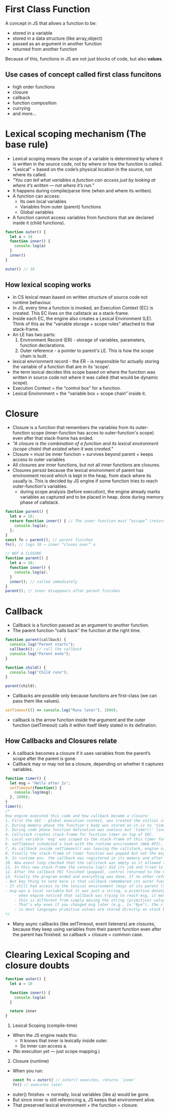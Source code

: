 # First Class Function
A concept in JS that allows a function to be:
- stored in a variable
- stored in a data structure (like array,object)
- passed as an argument in another function
- returned from another function

Because of this, functions in JS are not just blocks of code, but also **values**.

## Use cases of concept called first class funcitons
- high order functions
- closure
- callback
- function composition
- currying
- and more...

# Lexical scoping mechanism (The base rule)
- Lexical scoping means the scope of a variable is determined by where it is written in the source code, not by where or how the function is called.
- “Lexical” = based on the code’s physical location in the source, not where its called.
- _“You can tell what variables a function can access just by looking at where it’s written — not where it’s run.”_
- It happens during compile/parse time (when and where its written).
- A function can access:
    - Its own local variables
    - Variables from outer (parent) functions
    - Global variables
- A function cannot access variables from functions that are declared inside it (child functions).
```js
function outer() {
  let a = 10
  function inner() {
    console.log(a)
  }
  inner()
}

outer() // 10
```

## How lexical scoping works
- In CS lexical mean based on written structure of source code not runtime behaviour.
- In JS, every time a function is invoked, an Execution Context (EC) is created. This EC lives on the callstack as a stack-frame.
- Inside each EC, the engine also creates a Lexical Environment (LE). Think of this as the “variable storage + scope rules” attached to that stack-frame.
- An LE has two parts:
    1. Environment Record (ER) - storage of variables, parameters, function declarations.
    2. Outer reference - a pointer to parent's LE. This is how the scope chain is built.
- lexical envrionment record - the ER - is responsible for actually storing the variable of a function that are in its 'scope'.
- the term lexical decides this scope based on where the function was written in source code not where it was called (that would be dynamic scope).
- Execution Context = the “control box” for a function.
- Lexical Environment = the “variable box + scope chain” inside it.

# Closure
- Closure is a function that remembers the variables from its outer-function scope (inner-function has acces to outer-function's scope) even after that stack-frame has ended.
- _"A closure is the combination of a function and its lexical environment (scope chain) that existed when it was created."_
- Closure = must be inner function + survives beyond parent + keeps access to outer variables
- All closures are inner functions, but not all inner functions are closures.
- Closures persist because the lexical environment of parent has environment record which is kept in the heap, from stack where its usually is. This is decided by JS engine if some function tries to reach outer-function's variables.
    - during scope analysis (before execution), the engine already marks variables as captured and to be placed in heap. done during memory phase of callstack.
```js
function parent() {
  let a = 10;
  return function inner() { // The inner function must “escape” (returned or passed out), so it outlives the parent.
    console.log(a);
  };
}
const fn = parent(); // parent finishes
fn(); // logs 10 → inner “closes over” a
```
```js
// NOT A CLOSURE
function parent() {
  let a = 10;
  function inner() {
    console.log(a);
  }
  inner(); // called immediately
}
parent(); // inner disappears after parent finishes
```

# Callback
- Callback is a function passed as an argument to another function.
- The parent function “calls back” the function at the right time.
```js
function parent(callback) {
  console.log("Parent starts");
  callback(); // call the callback
  console.log("Parent ends");
}

function child() {
  console.log("Child runs");
}

parent(child);
```
- Callbacks are possible only because functions are first-class (we can pass them like values).
```js
setTimeout(() => console.log("Runs later"), 1000);
```
- callback is the arrow function inside the argument and the outer function (setTimeout) calls it within itself likely stated in its defination.

## How Callbacks and Closures relate
- A callback becomes a closure if it uses variables from the parent’s scope after the parent is gone.
- Callback may or may not be a closure, depending on whether it captures variables.
```js
function timer() {
  let msg = "Hello after 2s";
  setTimeout(function() {
    console.log(msg);
  }, 2000);
}
timer();
/*
How engine executed this code and how callback became a closure:
1. First the GEC - global execution context, was created the initial stack-frame for the whole program.
2. During memory phase the function's body was stored as-it-is to 'timer' variable. 
3. During code phase function defination was useless but 'timer()' line was important as now the stack-frame is under execution.
4. Callstack creates stack-frame for fucntion timer on top of GEC.
5. Local variable 'msg' was scoped to the stack-frame of this timer function (FEC - function execution context).
6. setTimeout scheduled a task with the runtime environment (Web API), then immediately returned control to the JS engine. Time-taking and blocking work was handed-off to runtime environment along with 2s timer. This was it prevented the js-thread from being blocked to perform this time-consuming task.
7. As callback inside setTimeout() was leaving the callstack, engine said store the 'msg' to heap for long-term as callback is trying to reach it (entire lexical environment record was retained in heap by the engine as it needed to outlive the FEC of parent function because the callback referenced it). Now 'msg' was no longer attached to its function's stack-frame.
8. Finally the stack-frame of timer function was popped but not the msg variable and its data in it.
9. In runtime env. the callback was registered in its memory and after the internal clock of 2 seconds ran out it was sent to MacroTask Queue.
10. Now event loop checked that the callstack was empty so it allowed the callback from Queue to enter to make a new stack-frame for execution on top of the GEC (GEC remains alive and running for the async callback that is remaining).
11. In this new stack-frame the console.log() did its job and tried to access 'msg' variable which it got from heap.
12. After the callback FEC finished (popped), control returned to the GEC. The GEC itself is popped only when the program ends and the event loop has no more work.
13. Finally the program ended and everything was done, If no other references to msg, garbage collector may now clean it.
- But key thing to note here is that callback remembered its outer function's variable even when its stack-frame (execution context) was gone. This is the defination of closure. So the callback became a closure also.
- It still had access to the lexical environment (msg) of its parent (timer) after the parent’s execution context was gone.
- msg was a local variable but it was just a string, a primitive datatype. so it was stored in stack directly not heap.
    - when engine noticed that callback was trying to reach msg, it moved whole lexical environment record of it to heap.
    - this is different from simply moving the string (primitive) value because, record also has the binding (assignment of value to variable).
    - That’s why even if you changed msg later (e.g., to "Bye"), the closure would still see the latest value, because it still points to the binding, not a frozen copy.
    - in most languages primitive values are stored directly on stack but in JS primitive values are stored in the variable’s environment record. That environment record itself is managed in the call stack (inside the execution context).
*/
```
- Many async callbacks (like setTimeout, event listeners) are closures, because they keep using variables from their parent function even after the parent has finished. so callback + closure = common case.

# Clearing Lexical Scoping and closure doubts
```js
function outer() {
  let a = 10

  function inner() {
    console.log(a)
  }

  return inner
}
```
1. Lexical Scoping (compile-time)
- When the JS engine reads this:
    - It knows that inner is lexically inside outer.
    - So inner can access a.
- (No execution yet — just scope mapping.)
2. Closure (runtime)
- When you run:
    ```js
    const fn = outer() // outer() executes, returns `inner`
    fn() // executes later
    ```
- outer() finishes → normally, local variables (like a) would be gone.
- But since inner is still referencing a, JS keeps that environment alive.
- That preserved lexical environment + the function = closure.